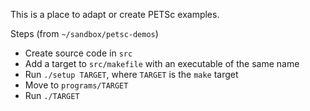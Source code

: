 This is a place to adapt or create PETSc examples.

Steps (from `~/sandbox/petsc-demos`)
* Create source code in `src`
* Add a target to `src/makefile` with an executable of the same name
* Run `./setup TARGET`, where `TARGET` is the `make` target
* Move to `programs/TARGET`
* Run `./TARGET`


